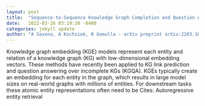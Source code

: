```yaml
---
layout: post
title:  "Sequence-to-Sequence Knowledge Graph Completion and Question Answering"
date:   2022-03-26 03:19:20 -0400
categories: jekyll update
author: "A Saxena, A Kochsiek, R Gemulla - arXiv preprint arXiv:2203.10321, 2022"
---
```

Knowledge graph embedding (KGE) models represent each entity and relation of a knowledge graph (KG) with low-dimensional embedding vectors. These methods have recently been applied to KG link prediction and question answering over incomplete KGs (KGQA). KGEs typically create an embedding for each entity in the graph, which results in large model sizes on real-world graphs with millions of entities. For downstream tasks these atomic entity representations often need to be Cites: Autoregressive entity retrieval